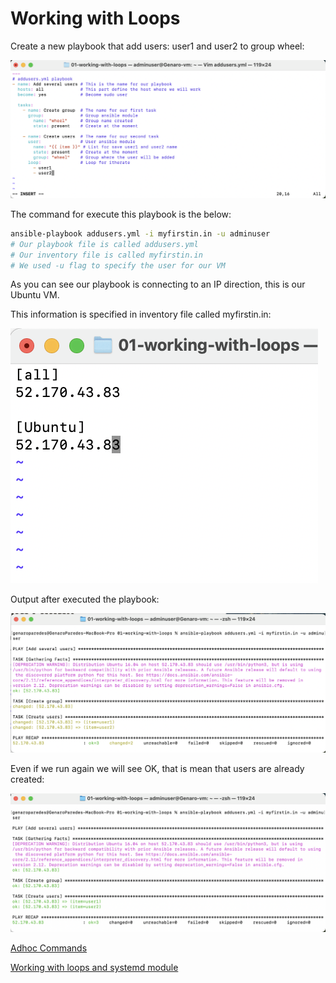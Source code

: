 # Working with Loops

Create a new playbook that add users: user1 and user2 to group wheel:

![Screen Shot 2021-10-20 at 17.46.02.png](Working%20with%20Loops%20c1a3c66c07284bad85d5483e8cce99eb/Screen_Shot_2021-10-20_at_17.46.02.png)

The command for execute this playbook is the below:

```bash
ansible-playbook addusers.yml -i myfirstin.in -u adminuser
# Our playbook file is called addusers.yml
# Our inventory file is called myfirstin.in
# We used -u flag to specify the user for our VM
```

As you can see our playbook is connecting to an IP direction, this is our Ubuntu VM.

This information is specified in inventory file called myfirstin.in:

![Screen Shot 2021-10-20 at 17.54.27.png](Working%20with%20Loops%20c1a3c66c07284bad85d5483e8cce99eb/Screen_Shot_2021-10-20_at_17.54.27.png)

Output after executed the playbook:

![Screen Shot 2021-10-20 at 17.48.14.png](Working%20with%20Loops%20c1a3c66c07284bad85d5483e8cce99eb/Screen_Shot_2021-10-20_at_17.48.14.png)

Even if we run again we will see OK, that is mean that users are already created:

![Screen Shot 2021-10-20 at 17.49.26.png](Working%20with%20Loops%20c1a3c66c07284bad85d5483e8cce99eb/Screen_Shot_2021-10-20_at_17.49.26.png)

[Adhoc Commands](Working%20with%20Loops%20c1a3c66c07284bad85d5483e8cce99eb/Adhoc%20Commands%20faffe5de47344610868a695edf4903e1.md)

[Working with loops and systemd module](Working%20with%20Loops%20c1a3c66c07284bad85d5483e8cce99eb/Working%20with%20loops%20and%20systemd%20module%20d9897e40340449bea4d39145a75a5a9e.md)